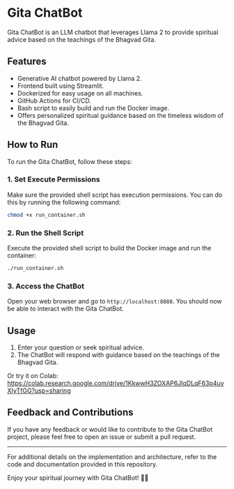 # Gita ChatBot

Gita ChatBot is an LLM chatbot that leverages Llama 2 to provide spiritual advice based on the teachings of the Bhagvad Gita. 


## Features

- Generative AI chatbot powered by Llama 2.
- Frontend built using Streamlit.
- Dockerized for easy usage on all machines.
- GitHub Actions for CI/CD.
- Bash script to easily build and run the Docker image.
- Offers personalized spiritual guidance based on the timeless wisdom of the Bhagvad Gita.

## How to Run

To run the Gita ChatBot, follow these steps:

### 1. Set Execute Permissions

Make sure the provided shell script has execution permissions. You can do this by running the following command:

```bash
chmod +x run_container.sh
```

### 2. Run the Shell Script

Execute the provided shell script to build the Docker image and run the container:

```bash
./run_container.sh
```

### 3. Access the ChatBot

Open your web browser and go to `http://localhost:8080`. You should now be able to interact with the Gita ChatBot.

## Usage

1. Enter your question or seek spiritual advice.
2. The ChatBot will respond with guidance based on the teachings of the Bhagvad Gita.

Or try it on Colab: https://colab.research.google.com/drive/1KkwwH3ZOXAP6JIqDLqF63p4uyXIyTfGG?usp=sharing


## Feedback and Contributions

If you have any feedback or would like to contribute to the Gita ChatBot project, please feel free to open an issue or submit a pull request.

---

For additional details on the implementation and architecture, refer to the code and documentation provided in this repository.

Enjoy your spiritual journey with Gita ChatBot! 📖🤖
